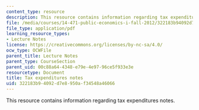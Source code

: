 ```yaml
---
content_type: resource
description: This resource contains information regarding tax expenditures notes.
file: /media/courses/14-471-public-economics-i-fall-2012/322183b94092d7e8950af34548a46066_MIT14_471F12_tax_expend.pdf
file_type: application/pdf
learning_resource_types:
- Lecture Notes
license: https://creativecommons.org/licenses/by-nc-sa/4.0/
ocw_type: OCWFile
parent_title: Lecture Notes
parent_type: CourseSection
parent_uid: 00c88a64-4348-e79e-4e97-96ce5f933e3e
resourcetype: Document
title: Tax expenditures notes
uid: 322183b9-4092-d7e8-950a-f34548a46066
---
```

This resource contains information regarding tax expenditures notes.